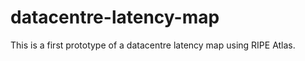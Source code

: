 datacentre-latency-map
======================

This is a first prototype of a datacentre latency map using RIPE Atlas.
